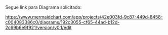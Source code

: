 Segue link para Diagrama solicitado:

https://www.mermaidchart.com/app/projects/42e003fd-9c87-449d-8458-c004083386c0/diagrams/192c3055-cf65-44ad-b12d-2c69b6e9f921/version/v0.1/edit
